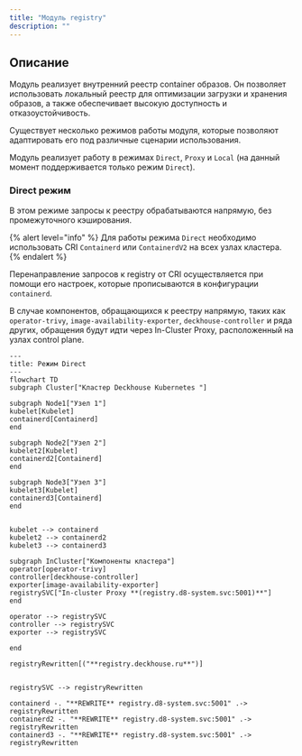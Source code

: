 ```yaml
---
title: "Модуль registry"
description: ""
---
```


## Описание

Модуль реализует внутренний реестр container образов. Он позволяет использовать локальный реестр для оптимизации загрузки и хранения образов, а также обеспечивает высокую доступность и отказоустойчивость.

Существует несколько режимов работы модуля, которые позволяют адаптировать его под различные сценарии использования. 

Модуль реализует работу в режимах `Direct`, `Proxy` и `Local` (на данный момент поддерживается только режим `Direct`).

### Direct режим

В этом режиме запросы к реестру обрабатываются напрямую, без промежуточного кэширования.

{% alert level="info" %}
Для работы режима `Direct` необходимо использовать CRI `Containerd` или `ContainerdV2` на всех узлах кластера.
{% endalert %}

Перенаправление запросов к registry от CRI осуществляется при помощи его настроек, которые прописываются в конфигурации `containerd`.

В случае компонентов, обращающихся к реестру напрямую, таких как `operator-trivy`, `image-availability-exporter`, `deckhouse-controller` и ряда других, обращения будут идти через In-Cluster Proxy, расположенный на узлах control plane.

```mermaid
---
title: Режим Direct
---
flowchart TD
subgraph Cluster["Кластер Deckhouse Kubernetes "]

subgraph Node1["Узел 1"]
kubelet[Kubelet]
containerd[Containerd]
end

subgraph Node2["Узел 2"]
kubelet2[Kubelet]
containerd2[Containerd]
end

subgraph Node3["Узел 3"]
kubelet3[Kubelet]
containerd3[Containerd]
end


kubelet --> containerd
kubelet2 --> containerd2
kubelet3 --> containerd3

subgraph InCluster["Компоненты кластера"]
operator[operator-trivy]
controller[deckhouse-controller]
exporter[image-availability-exporter]
registrySVC["In-cluster Proxy **(registry.d8-system.svc:5001)**"]
end

operator --> registrySVC 
controller --> registrySVC
exporter --> registrySVC

end

registryRewritten[("**registry.deckhouse.ru**")]


registrySVC --> registryRewritten

containerd -. "**REWRITE** registry.d8-system.svc:5001" .-> registryRewritten
containerd2 -. "**REWRITE** registry.d8-system.svc:5001" .-> registryRewritten
containerd3 -. "**REWRITE** registry.d8-system.svc:5001" .-> registryRewritten
```

<!--
## Основные функции

Модуль `embedded-registry` предоставляет возможность использования внутреннего Docker registry для хранения Docker образов компонентов Deckhouse. Ключевые функции:

- **Управление жизненным циклом компонентов `embedded-registry`**:
  - Настройка и reconcile компонентов `embedded-registry` для поддержания Registry в соответствия заданной конфигурации.
  - **TODO**: Создание и управление учетными записями пользователей `embedded-registry` (`ro` и `rw` пользователи).
  - Обновление сертификатов для внутренних компонентов `embedded-registry`.
  - **TODO**: Выполнение проверок при переключении между режимами работы (`Mirror` и `Proxy` режимы).
  - Проверка доступности и работоспособности `upstream registry` при переключении между различными upstream источниками в `Proxy` режиме.
  - **TODO**: Переключение в режим работы `HA` (`High Availability`), для повышения надежности и отказоустойчивости (доступно в `Proxy` режиме).

- **Управление образами для Mirror режима**:
  - Ротация образов для старых релизов (доступно в `Mirror` режиме). Позволяет удалять неиспользуемые образы прошлых релизов, тем самым оптимизируя использование хранилища и поддерживая актуальность данных в registry.

## Компоненты

- **embedded-registry-manager** - контроллер осуществляющий управление компонентами `embedded-registry`, который запускается на всех master-узлах кластера (узлы с лейблом `nnode-role.kubernetes.io/master: ""`). Контроллер предназначенный для развертывания `embedded-registry` и поддержки конфигурации registry в актуальном состоянии.

- **embedded-registry** - **TODO**(что управляется manager-ом): static pod комопнент выполняющий функцию хранилища docker образов, построенный на базе [docker distribution](https://github.com/distribution/distribution) и [docker auth](https://github.com/cesanta/docker_auth).

## Режимы работы

Модуль предоставляет 2 возможных режима работы: `Proxy` и `Mirror`.

- **TODO: Detauch**

- **Proxy** режим используется для кэширования образов, скачиваемых из удалённого реестра (`upstream registry`). Данный режим позволяет `embedded-registry` выступать в качестве промежуточного прокси-сервера между клиентом и удалённым реестром, оптимизируя доступ к часто используемым образам и уменьшая нагрузку на сеть.
   Основные особенности:
  - Кэширование образов: При первом запросе образ загружается из удалённого реестра и сохраняется в локальном кэше. При повторных запросах образ будет загружаться из локального реестра, что увеличивает скорость раздачи
  - Снижение нагрузки на внешнюю сеть: Кэширование уменьшает количество обращений к удалённым серверам для часто используемых образов.

   Пример конфигурации:

   ```yaml
   apiVersion: deckhouse.io/v1alpha1
   kind: ModuleConfig
   metadata:
     name: registry
   spec:
     version: 1
     enabled: true
     settings:
       mode: Proxy
       proxy:
         host: registry.deckhouse.ru
         scheme: https
         path: /deckhouse/ee
         password: "password"
         user: "user"
   ```

{% alert level="warning" %}
**Обратите внимание!** Перед применением ModuleConfig следует обратить внимание на раздел [FAQ](./faq.html) и [Примеры](./examples.html)
{% endalert %}

- **Mirror** режим позволяет создавать локальную копию registry внутри кластера. Образы из удалённого реестра полностью скопированы в локальное хранилище.
   Основные особенности:
  - Автономность: Возможность работы в изолированных средах, где требуется минимизировать зависимость от внешних сервисов. Полная автономность обеспечивает большую устойчивость к сбоям и доступность регистри независимо от состояния внешних ресурсов.
  - Снижение нагрузки на внешнюю сеть: Снижает нагрузку на внешние сети, так как все операции с образами происходят внутри кластера.

   Пример конфигурации:

   ```yaml
   apiVersion: deckhouse.io/v1alpha1
   kind: ModuleConfig
   metadata:
     name: embedded-registry
   spec:
     version: 1
     enabled: true
     settings:
       mode: Detached
       detached:
   ```

{% alert level="warning" %}
**Обратите внимание!** Перед применением ModuleConfig следует обратить внимание на раздел [FAQ](./faq.html) и [Примеры](./examples.html)
{% endalert %}
-->
